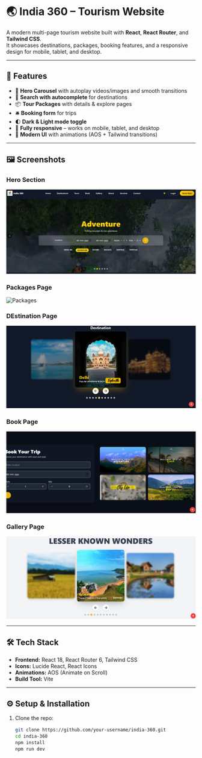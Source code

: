 # 🌏 India 360 – Tourism Website  

A modern multi-page tourism website built with **React**, **React Router**, and **Tailwind CSS**.  
It showcases destinations, packages, booking features, and a responsive design for mobile, tablet, and desktop.  

---

## 🚀 Features
- 🎥 **Hero Carousel** with autoplay videos/images and smooth transitions  
- 🔎 **Search with autocomplete** for destinations  
- 📦 **Tour Packages** with details & explore pages  
- 🛎 **Booking form** for trips  
- 🌓 **Dark & Light mode toggle**  
- 📱 **Fully responsive** – works on mobile, tablet, and desktop  
- 🎨 **Modern UI** with animations (AOS + Tailwind transitions)  

---

## 🖼️ Screenshots

### Hero Section  
![Hero](public/assets/screenshot/home.png)  

### Packages Page  
![Packages](public/assets/screenshot/pakage.png)  

### DEstination Page  
![Packages](public/assets/screenshot/destination.png)  

### Book Page  
![Packages](public/assets/screenshot/book.png)  

### Gallery Page  
![Packages](public/assets/screenshot/gallery.png)  


---

## 🛠️ Tech Stack
- **Frontend:** React 18, React Router 6, Tailwind CSS  
- **Icons:** Lucide React, React Icons  
- **Animations:** AOS (Animate on Scroll)  
- **Build Tool:** Vite  

---

## ⚙️ Setup & Installation
1. Clone the repo:
   ```bash
   git clone https://github.com/your-username/india-360.git
   cd india-360
   npm install
   npm run dev
   

